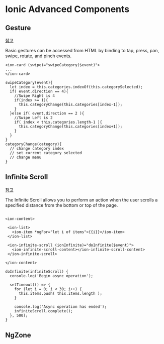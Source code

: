 # Ionic Advanced Components

## Gesture
[참고](https://ionicframework.com/docs/components/#gestures)

Basic gestures can be accessed from HTML by binding to tap, press, pan, swipe, rotate, and pinch events.

```
<ion-card (swipe)="swipeCategory($event)">
...
</ion-card>

swipeCategory(event){
  let index = this.categories.indexOf(this.categorySelected);
  if( event.direction == 4){
    //Swipe Right is 4
    if(index >= 1){
      this.categoryChange(this.categories[index-1]);
    }
  }else if( event.direction == 2 ){
    //Swipe Left is 2
    if( index < this.categories.length-1 ){
      this.categoryChange(this.categories[index+1]);
    }
  }
}
categoryChange(category){
  // change category index
  // set current category selected
  // change menu
}
```

## Infinite Scroll
[참고](https://ionicframework.com/docs/api/components/infinite-scroll/InfiniteScroll/)

The Infinite Scroll allows you to perform an action when the user scrolls a specified distance from the bottom or top of the page.

```

<ion-content>

 <ion-list>
   <ion-item *ngFor="let i of items">{{i}}</ion-item>
 </ion-list>

 <ion-infinite-scroll (ionInfinite)="doInfinite($event)">
   <ion-infinite-scroll-content></ion-infinite-scroll-content>
 </ion-infinite-scroll>

</ion-content>
```
```
doInfinite(infiniteScroll) {
  console.log('Begin async operation');

  setTimeout(() => {
    for (let i = 0; i < 30; i++) {
      this.items.push( this.items.length );
    }

    console.log('Async operation has ended');
    infiniteScroll.complete();
  }, 500);
}
```

## NgZone

